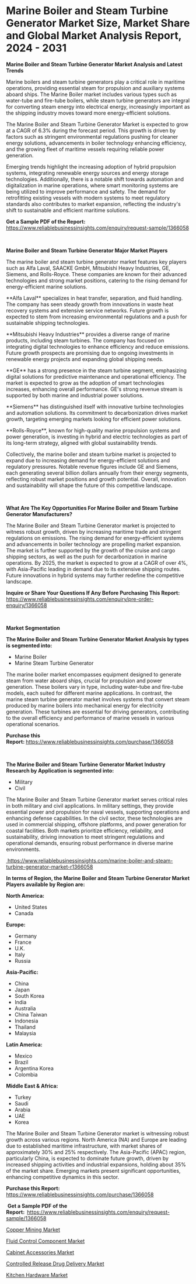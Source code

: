 <p><h1>Marine Boiler and Steam Turbine Generator Market Size, Market Share and Global Market Analysis Report, 2024 - 2031</h1></p><p><strong>Marine Boiler and Steam Turbine Generator Market Analysis and Latest Trends</strong></p>
<p><p>Marine boilers and steam turbine generators play a critical role in maritime operations, providing essential steam for propulsion and auxiliary systems aboard ships. The Marine Boiler market includes various types such as water-tube and fire-tube boilers, while steam turbine generators are integral for converting steam energy into electrical energy, increasingly important as the shipping industry moves toward more energy-efficient solutions.</p><p>The Marine Boiler and Steam Turbine Generator Market is expected to grow at a CAGR of 6.3% during the forecast period. This growth is driven by factors such as stringent environmental regulations pushing for cleaner energy solutions, advancements in boiler technology enhancing efficiency, and the growing fleet of maritime vessels requiring reliable power generation. </p><p>Emerging trends highlight the increasing adoption of hybrid propulsion systems, integrating renewable energy sources and energy storage technologies. Additionally, there is a notable shift towards automation and digitalization in marine operations, where smart monitoring systems are being utilized to improve performance and safety. The demand for retrofitting existing vessels with modern systems to meet regulatory standards also contributes to market expansion, reflecting the industry's shift to sustainable and efficient maritime solutions.</p></p>
<p><strong>Get a Sample PDF of the Report:&nbsp;</strong> <a href="https://www.reliablebusinessinsights.com/enquiry/request-sample/1366058?utm_campaign=1091&utm_medium=2&utm_source=Github&utm_content=ia&utm_term=17112024&utm_id=marine-boiler-and-steam-turbine-generator">https://www.reliablebusinessinsights.com/enquiry/request-sample/1366058</a></p>
<p>&nbsp;</p>
<p><strong>Marine Boiler and Steam Turbine Generator Major Market Players</strong></p>
<p><p>The marine boiler and steam turbine generator market features key players such as Alfa Laval, SAACKE GmbH, Mitsubishi Heavy Industries, GE, Siemens, and Rolls-Royce. These companies are known for their advanced technologies and strong market positions, catering to the rising demand for energy-efficient marine solutions.</p><p>**Alfa Laval** specializes in heat transfer, separation, and fluid handling. The company has seen steady growth from innovations in waste heat recovery systems and extensive service networks. Future growth is expected to stem from increasing environmental regulations and a push for sustainable shipping technologies.</p><p>**Mitsubishi Heavy Industries** provides a diverse range of marine products, including steam turbines. The company has focused on integrating digital technologies to enhance efficiency and reduce emissions. Future growth prospects are promising due to ongoing investments in renewable energy projects and expanding global shipping needs.</p><p>**GE** has a strong presence in the steam turbine segment, emphasizing digital solutions for predictive maintenance and operational efficiency. The market is expected to grow as the adoption of smart technologies increases, enhancing overall performance. GE's strong revenue stream is supported by both marine and industrial power solutions.</p><p>**Siemens** has distinguished itself with innovative turbine technologies and automation solutions. Its commitment to decarbonization drives market growth, targeting emerging markets looking for efficient power solutions.</p><p>**Rolls-Royce**, known for high-quality marine propulsion systems and power generation, is investing in hybrid and electric technologies as part of its long-term strategy, aligned with global sustainability trends.</p><p>Collectively, the marine boiler and steam turbine market is projected to expand due to increasing demand for energy-efficient solutions and regulatory pressures. Notable revenue figures include GE and Siemens, each generating several billion dollars annually from their energy segments, reflecting robust market positions and growth potential. Overall, innovation and sustainability will shape the future of this competitive landscape.</p></p>
<p>&nbsp;</p>
<p><strong>What Are The Key Opportunities For Marine Boiler and Steam Turbine Generator Manufacturers?</strong></p>
<p><p>The Marine Boiler and Steam Turbine Generator market is projected to witness robust growth, driven by increasing maritime trade and stringent regulations on emissions. The rising demand for energy-efficient systems and advancements in boiler technology are propelling market expansion. The market is further supported by the growth of the cruise and cargo shipping sectors, as well as the push for decarbonization in marine operations. By 2025, the market is expected to grow at a CAGR of over 4%, with Asia-Pacific leading in demand due to its extensive shipping routes. Future innovations in hybrid systems may further redefine the competitive landscape.</p></p>
<p><strong>Inquire or Share Your Questions If Any Before Purchasing This Report:</strong> <a href="https://www.reliablebusinessinsights.com/enquiry/pre-order-enquiry/1366058?utm_campaign=1091&utm_medium=2&utm_source=Github&utm_content=ia&utm_term=17112024&utm_id=marine-boiler-and-steam-turbine-generator">https://www.reliablebusinessinsights.com/enquiry/pre-order-enquiry/1366058</a></p>
<p>&nbsp;</p>
<p><strong>Market Segmentation</strong></p>
<p><strong>The Marine Boiler and Steam Turbine Generator Market Analysis by types is segmented into:</strong></p>
<p><ul><li>Marine Boiler</li><li>Marine Steam Turbine Generator</li></ul></p>
<p><p>The marine boiler market encompasses equipment designed to generate steam from water aboard ships, crucial for propulsion and power generation. These boilers vary in type, including water-tube and fire-tube models, each suited for different marine applications. In contrast, the marine steam turbine generator market involves systems that convert steam produced by marine boilers into mechanical energy for electricity generation. These turbines are essential for driving generators, contributing to the overall efficiency and performance of marine vessels in various operational scenarios.</p></p>
<p><strong>Purchase this Report:&nbsp;</strong><a href="https://www.reliablebusinessinsights.com/purchase/1366058?utm_campaign=1091&utm_medium=2&utm_source=Github&utm_content=ia&utm_term=17112024&utm_id=marine-boiler-and-steam-turbine-generator">https://www.reliablebusinessinsights.com/purchase/1366058</a></p>
<p>&nbsp;</p>
<p><strong>The Marine Boiler and Steam Turbine Generator Market Industry Research by Application is segmented into:</strong></p>
<p><ul><li>Military</li><li>Civil</li></ul></p>
<p><p>The Marine Boiler and Steam Turbine Generator market serves critical roles in both military and civil applications. In military settings, they provide essential power and propulsion for naval vessels, supporting operations and enhancing defense capabilities. In the civil sector, these technologies are used in commercial shipping, offshore platforms, and power generation for coastal facilities. Both markets prioritize efficiency, reliability, and sustainability, driving innovation to meet stringent regulations and operational demands, ensuring robust performance in diverse marine environments.</p></p>
<p><a href="https://www.reliablebusinessinsights.com/marine-boiler-and-steam-turbine-generator-market-r1366058?utm_campaign=1091&utm_medium=2&utm_source=Github&utm_content=ia&utm_term=17112024&utm_id=marine-boiler-and-steam-turbine-generator">&nbsp;https://www.reliablebusinessinsights.com/marine-boiler-and-steam-turbine-generator-market-r1366058</a></p>
<p><strong>In terms of Region, the Marine Boiler and Steam Turbine Generator Market Players available by Region are:</strong></p>
<p>
    <p> <strong> North America: </strong>
        <ul>
            <li>United States</li>
            <li>Canada</li>
        </ul>
        </p> 
    <p> <strong> Europe: </strong>
        <ul>
            <li>Germany</li>
            <li>France</li>
            <li>U.K.</li>
            <li>Italy</li>
            <li>Russia</li>
        </ul>
        </p> 
    <p> <strong> Asia-Pacific: </strong>
        <ul>
            <li>China</li>
            <li>Japan</li>
            <li>South Korea</li>
            <li>India</li>
            <li>Australia</li>
            <li>China Taiwan</li>
            <li>Indonesia</li>
            <li>Thailand</li>
            <li>Malaysia</li>
        </ul>
        </p> 
    <p> <strong> Latin America: </strong>
        <ul>
            <li>Mexico</li>
            <li>Brazil</li>
            <li>Argentina Korea</li>
            <li>Colombia</li>
        </ul>
        </p> 
    <p> <strong> Middle East & Africa: </strong>
        <ul>
            <li>Turkey</li>
            <li>Saudi</li>
            <li>Arabia</li>
            <li>UAE</li>
            <li>Korea</li>
        </ul>
    </p>
    </p>
<p><p>The Marine Boiler and Steam Turbine Generator market is witnessing robust growth across various regions. North America (NA) and Europe are leading due to established maritime infrastructure, with market shares of approximately 30% and 25% respectively. The Asia-Pacific (APAC) region, particularly China, is expected to dominate future growth, driven by increased shipping activities and industrial expansions, holding about 35% of the market share. Emerging markets present significant opportunities, enhancing competitive dynamics in this sector.</p></p>
<p><strong>Purchase this Report: </strong><a href="https://www.reliablebusinessinsights.com/purchase/1366058?utm_campaign=1091&utm_medium=2&utm_source=Github&utm_content=ia&utm_term=17112024&utm_id=marine-boiler-and-steam-turbine-generator">https://www.reliablebusinessinsights.com/purchase/1366058</a></p>
<p>&nbsp;<strong>Get a Sample PDF of the Report:&nbsp;&nbsp;</strong><a href="https://www.reliablebusinessinsights.com/enquiry/request-sample/1366058?utm_campaign=1091&utm_medium=2&utm_source=Github&utm_content=ia&utm_term=17112024&utm_id=marine-boiler-and-steam-turbine-generator">https://www.reliablebusinessinsights.com/enquiry/request-sample/1366058</a></p>
<p><strong></strong></p>
<p><p><a href="https://issuu.com/reportprime-2/docs/copper-mining-market-size-2030.pptx_ff19415f4f6c37?utm_campaign=1091&utm_medium=2&utm_source=Github&utm_content=ia&utm_term=17112024&utm_id=marine-boiler-and-steam-turbine-generator">Copper Mining Market</a></p><p><a href="https://github.com/MariaWashington76/Market-Research-Report-List-1/blob/main/fluid-control-component-market.md?utm_campaign=1091&utm_medium=2&utm_source=Github&utm_content=ia&utm_term=17112024&utm_id=marine-boiler-and-steam-turbine-generator">Fluid Control Component Market</a></p><p><a href="https://www.linkedin.com/pulse/strategic-roadmap-success-global-cabinet-accessories-market-ujtwc?utm_campaign=1091&utm_medium=2&utm_source=Github&utm_content=ia&utm_term=17112024&utm_id=marine-boiler-and-steam-turbine-generator">Cabinet Accessories Market</a></p><p><a href="https://issuu.com/reportprime-2/docs/controlled-release-drug-delivery-ma_d60bd42e651bc2?utm_campaign=1091&utm_medium=2&utm_source=Github&utm_content=ia&utm_term=17112024&utm_id=marine-boiler-and-steam-turbine-generator">Controlled Release Drug Delivery Market</a></p><p><a href="https://www.linkedin.com/pulse/pioneering-growth-analyzing-global-kitchen-hardware-market-fzzac?utm_campaign=1091&utm_medium=2&utm_source=Github&utm_content=ia&utm_term=17112024&utm_id=marine-boiler-and-steam-turbine-generator">Kitchen Hardware Market</a></p></p>